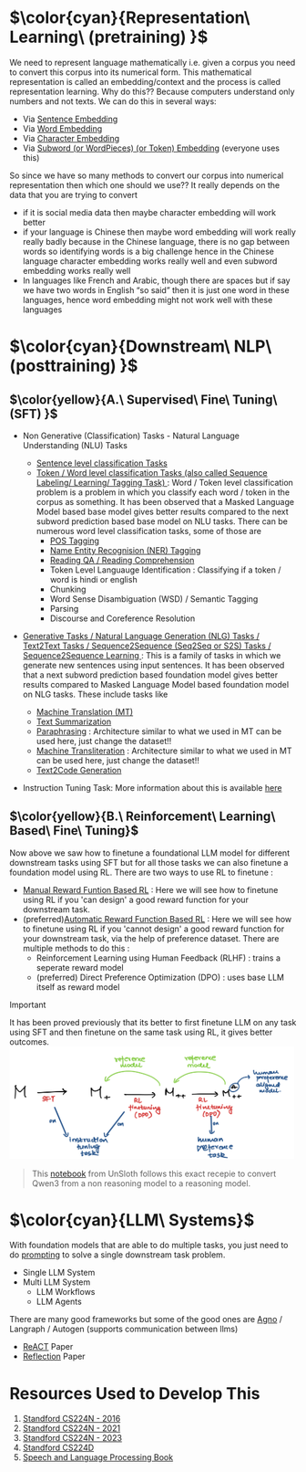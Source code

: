 # $\color{cyan}{Representation\ Learning\  (pretraining) }$
We need to represent language mathematically i.e. given a corpus you need to convert this corpus into its numerical form. This mathematical representation is called an embedding/context and the process is called representation learning. Why do this?? Because computers understand only numbers and not texts. We can do this in several ways:
- Via [Sentence Embedding](https://github.com/khetansarvesh/NLP/tree/main/Representation-Learning/Sentence-RL)
- Via [Word Embedding](https://github.com/khetansarvesh/NLP/tree/main/Representation-Learning/Word-RL)
- Via [Character Embedding](https://github.com/khetansarvesh/NLP/tree/main/Representation-Learning/Char-RL)
- Via [Subword (or WordPieces) (or Token) Embedding](https://github.com/khetansarvesh/NLP/tree/main/Representation-Learning/SubWord-RL) (everyone uses this)

So since we have so many methods to convert our corpus into numerical representation then which one should we use?? It really depends on the data that you are trying to convert 
- if it is social media data then maybe character embedding will work better
- if your language is Chinese then maybe word embedding will work really really badly because in the Chinese language, there is no gap between words so identifying words is a big challenge hence in the Chinese language character embedding works really well and even subword embedding works really well
- In languages like French and Arabic, though there are spaces but if say we have two words in English “so said” then it is just one word in these languages, hence word embedding might not work well with these languages







# $\color{cyan}{Downstream\ NLP\  (posttraining) }$
## $\color{yellow}{A.\ Supervised\ Fine\ Tuning\ (SFT) }$
- Non Generative (Classification) Tasks - Natural Language Understanding (NLU) Tasks
  - [Sentence level classification Tasks](https://khetansarvesh.medium.com/sentimental-analysis-using-deep-learning-3a2dee80cf77)
  - <ins> Token / Word level classification Tasks (also called Sequence Labeling/ Learning/ Tagging Task) </ins> : 
  Word / Token level classification problem is a problem in which you classify each word / token in the corpus as something. It has been observed that a Masked Language Model based base model gives better results compared to the next subword prediction based base model on NLU tasks. There can be numerous word level classification tasks, some of those are
    - [POS Tagging](https://khetansarvesh.medium.com/pos-tagging-using-deep-learning-9e8fd316eeab#5ec3)
    - [Name Entity Recognision (NER) Tagging](https://github.com/khetansarvesh/NLP/blob/main/unitask_downstream_nlp/ner.md)
    - [Reading QA / Reading Comprehension](https://github.com/khetansarvesh/NLP/blob/main/unitask_downstream_nlp/reading_qa.md)
    - Token Level Languauge Identification : Classifying if a token / word is hindi or english
    - Chunking
    - Word Sense Disambiguation (WSD) / Semantic Tagging
    - Parsing
    - Discourse and Coreference Resolution

- <ins> Generative Tasks / Natural Language Generation (NLG) Tasks / Text2Text Tasks / Sequence2Sequence (Seq2Seq or S2S) Tasks / Sequence2Sequence Learning </ins> : This is a family of tasks in which we generate new sentences using input sentences. It has been observed that a next subword prediction based foundation model gives better results compared to Masked Language Model based foundation model on NLG tasks. These include tasks like
  - [Machine Translation (MT)](https://github.com/khetansarvesh/NLP/blob/main/unitask_downstream_nlp/Machine-Translation/README.md)
  - [Text Summarization](https://github.com/khetansarvesh/NLP/blob/main/unitask_downstream_nlp/text_summarization.md)
  - [Paraphrasing](https://github.com/khetansarvesh/NLP/blob/main/unitask_downstream_nlp/imgs/paraphrase.png) : Architecture similar to what we used in MT can be used here, just change the dataset!!
  - [Machine Transliteration](https://github.com/khetansarvesh/NLP/blob/main/unitask_downstream_nlp/imgs/trans.png) : Architecture similar to what we used in MT can be used here, just change the dataset!!
  - [Text2Code Generation](https://github.com/khetansarvesh/NLP/blob/main/unitask_downstream_nlp/text2code.md)

- Instruction Tuning Task: More information about this is available [here](https://khetansarvesh.medium.com/instruction-tuning-4a75fd4e5149?postPublishedType=initial)







## $\color{yellow}{B.\ Reinforcement\ Learning\ Based\ Fine\ Tuning}$
Now above we saw how to finetune a foundational LLM model for different downstream tasks using SFT but for all those tasks we can also finetune a foundation model using RL. There are two ways to use RL to finetune :
- [Manual Reward Funtion Based RL](https://khetansarvesh.medium.com/llm-fine-tuning-using-rl-for-reasoning-857f9db05ba6) : Here we will see how to finetune using RL if you 'can design' a good reward function for your downstream task.
- (preferred)[Automatic Reward Function Based RL](https://khetansarvesh.medium.com/preference-alignment-0b67777fa7af) : Here we will see how to finetune using RL if you 'cannot design' a good reward function for your downstream task, via the help of preference dataset. There are multiple methods to do this : 
  - Reinforcement Learning using Human Feedback (RLHF) : trains a seperate reward model
  - (preferred) Direct Preference Optimization (DPO) : uses base LLM itself as reward model


> [!IMPORTANT]
> It has been proved previously that its better to first finetune LLM on any task using SFT and then finetune on the same task using RL, it gives better outcomes.
> <img width=500 src="https://github.com/khetansarvesh/NLP/blob/main/unitask_downstream_nlp/imgs/pipeline.png">

> This [notebook](https://colab.research.google.com/github/unslothai/notebooks/blob/main/nb/Qwen3_(4B)-GRPO.ipynb) from UnSloth follows this exact recepie to convert Qwen3 from a non reasoning model to a reasoning model.







# $\color{cyan}{LLM\ Systems\}$
With foundation models that are able to do multiple tasks, you just need to do [prompting](https://www.promptingguide.ai/) to solve a single downstream task problem.
- Single LLM System
- Multi LLM System
  - LLM Workflows
  - LLM Agents




There are many good frameworks but some of the good ones are [Agno](https://github.com/agno-agi/agno) / Langraph / Autogen (supports communication between llms)
- [ReACT](https://arxiv.org/pdf/2210.03629) Paper
- [Reflection](https://proceedings.neurips.cc/paper_files/paper/2023/file/1b44b878bb782e6954cd888628510e90-Paper-Conference.pdf) Paper







# Resources Used to Develop This
1. [Standford CS224N - 2016](https://www.youtube.com/playlist?list=PLoROMvodv4rOhcuXMZkNm7j3fVwBBY42z)
2. [Standford CS224N - 2021](https://www.youtube.com/watch?v=rmVRLeJRkl4&list=PLoROMvodv4rMFqRtEuo6SGjY4XbRIVRd4)
3. [Standford CS224N - 2023](https://www.youtube.com/watch?v=LWMzyfvuehA&list=PL613dYIGMXoZ0Wl6tj8VvHaFUTAWE8fbW)
4. [Standford CS224D](https://www.youtube.com/playlist?list=PLlJy-eBtNFt4CSVWYqscHDdP58M3zFHIG)
5. [Speech and Language Processing Book](https://web.stanford.edu/~jurafsky/slp3/)
